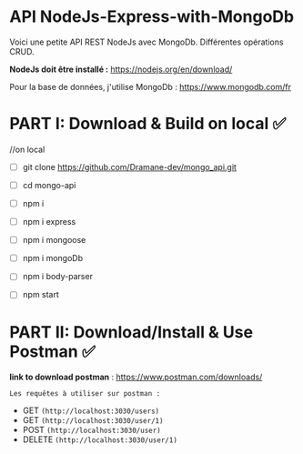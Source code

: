 # API NodeJs-Express-with-MongoDb 


Voici une petite API REST NodeJs avec MongoDb. 
Différentes opérations CRUD.

**NodeJs doit être installé :** https://nodejs.org/en/download/

Pour la base de données, j'utilise MongoDb : https://www.mongodb.com/fr

# PART I: Download & Build on local ✅

//on local
- [ ] git clone https://github.com/Dramane-dev/mongo_api.git
- [ ] cd mongo-api
- [ ] npm i
- [ ] npm i express
- [ ] npm i mongoose
- [ ] npm i mongoDb
- [ ] npm i body-parser
- [ ] npm start



# PART II: Download/Install & Use Postman ✅


**link to download postman** : https://www.postman.com/downloads/

`Les requêtes à utiliser sur postman :`
- GET `(http://localhost:3030/users)`
- GET `(http://localhost:3030/user/1)`
- POST `(http://localhost:3030/user)`
- DELETE `(http://localhost:3030/user/1)`
